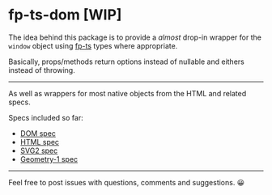 # fp-ts-dom [**WIP**]

The idea behind this package is to provide a _almost_ drop-in wrapper for the
`window` object using [fp-ts](https://github.com/gcanti/fp-ts) types where
appropriate.

Basically, props/methods return options instead of nullable and eithers instead of throwing.

---

As well as wrappers for most native objects from the HTML and related specs.

Specs included so far:
- [DOM spec](https://dom.spec.whatwg.org/)
- [HTML spec](https://html.spec.whatwg.org/)
- [SVG2 spec](https://www.w3.org/TR/SVG2/)
- [Geometry-1 spec](https://www.w3.org/TR/geometry-1/)

---

Feel free to post issues with questions, comments and suggestions. 😀
